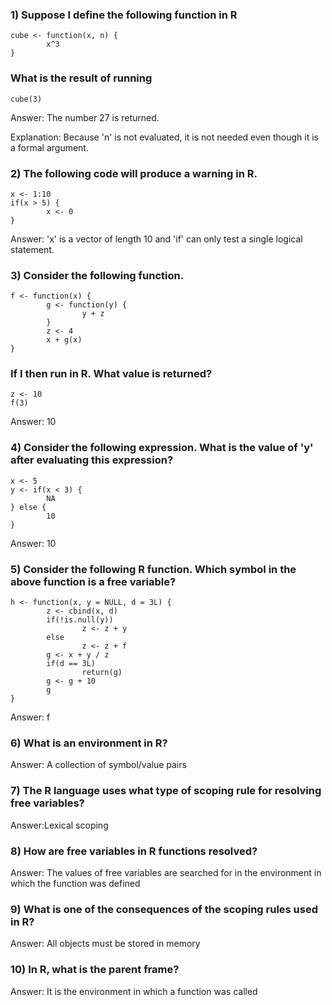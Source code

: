 ### 1) Suppose I define the following function in R
```[javascript]
cube <- function(x, n) {
        x^3
}
```
### What is the result of running
```[javascript]
cube(3)
```
Answer: The number 27 is returned.

Explanation: Because 'n' is not evaluated, it is not needed even though it is a formal argument.

### 2) The following code will produce a warning in R.
```[javascript]
x <- 1:10
if(x > 5) {
        x <- 0
}
```
Answer: 
'x' is a vector of length 10 and 'if' can only test a single logical statement.

### 3) Consider the following function. 
```[javascript]
f <- function(x) {
        g <- function(y) {
                y + z
        }
        z <- 4
        x + g(x)
}
```
### If I then run in R. What value is returned?
```[javascript]
z <- 10
f(3)
```
Answer: 10

### 4) Consider the following expression. What is the value of 'y' after evaluating this expression?
```[javascript]
x <- 5
y <- if(x < 3) {
        NA
} else {
        10
}
```
Answer: 10



### 5) Consider the following R function. Which symbol in the above function is a free variable?
```[javascript]
h <- function(x, y = NULL, d = 3L) {
        z <- cbind(x, d)
        if(!is.null(y))
                z <- z + y
        else
                z <- z + f
        g <- x + y / z
        if(d == 3L)
                return(g)
        g <- g + 10
        g
}
```
Answer: f

### 6) What is an environment in R?

Answer: A collection of symbol/value pairs


### 7) The R language uses what type of scoping rule for resolving free variables?

Answer:Lexical scoping

### 8) How are free variables in R functions resolved?

Answer: The values of free variables are searched for in the environment in which the function was defined


### 9) What is one of the consequences of the scoping rules used in R?

Answer: All objects must be stored in memory


### 10) In R, what is the parent frame?

Answer: It is the environment in which a function was called
